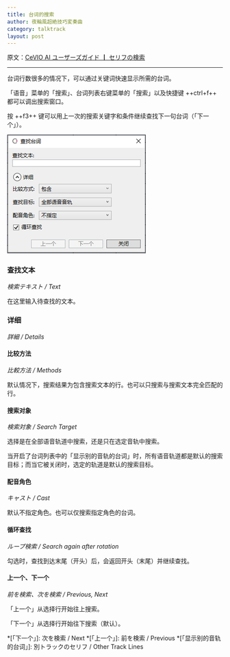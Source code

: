 ```yaml
---
title: 台词的搜索
author: 夜輪風超絶技巧変奏曲
category: talktrack
layout: post
---
```

原文：[CeVIO AI ユーザーズガイド ┃ セリフの検索](https://cevio.jp/guide/cevio_ai/talktrack/search/)

---

台词行数很多的情况下，可以通过关键词快速显示所需的台词。

「语音」菜单的「搜索」、台词列表右键菜单的「搜索」以及快捷键 ++ctrl+f++ 都可以调出搜索窗口。

按 ++f3++ 键可以用上一次的搜索关键字和条件继续查找下一句台词（「下一个」）。

![search](images/search_1.png)

### 查找文本

*検索テキスト / Text*

在这里输入待查找的文本。

### 详细

*詳細 / Details*

#### 比较方法

*比較方法 / Methods*

默认情况下，搜索结果为包含搜索文本的行。也可以只搜索与搜索文本完全匹配的行。

#### 搜索对象

*検索対象 / Search Target*

选择是在全部语音轨道中搜索，还是只在选定音轨中搜索。

当开启了台词列表中的「显示别的音轨的台词」时，所有语音轨道都是默认的搜索目标；而当它被关闭时，选定的轨道是默认的搜索目标。

#### 配音角色

*キャスト / Cast*

默认不指定角色。也可以仅搜索指定角色的台词。

#### 循环查找

*ループ検索 / Search again after rotation*

勾选时，查找到达末尾（开头）后，会返回开头（末尾）并继续查找。

#### 上一个、下一个

*前を検索、次を検索 / Previous, Next*

「上一个」从选择行开始往上搜索。

「下一个」从选择行开始往下搜索（默认）。

*[「下一个」]: 次を検索 / Next
*[「上一个」]: 前を検索 / Previous
*[「显示别的音轨的台词」]: 別トラックのセリフ / Other Track Lines
